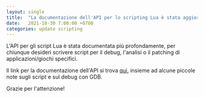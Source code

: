 ```yaml
---
layout: single
title:  "La documentazione dell'API per lo scripting Lua è stata aggiornata"
date:   2021-10-30 7:00:00 +0700
categories: update scripting
---
```


L'API per gli script Lua è stata documentata più profondamente, per chiunque desideri scrivere script per il debug, l'analisi o il patching di applicazioni/giochi specifici.

Il link per la documentazione dell'API si trova [qui](https://12z1.com/docs/topics/scriptingnote.md.html), insieme ad alcune piccole note sugli script e sul debug con GDB.

Grazie per l'attenzione!
